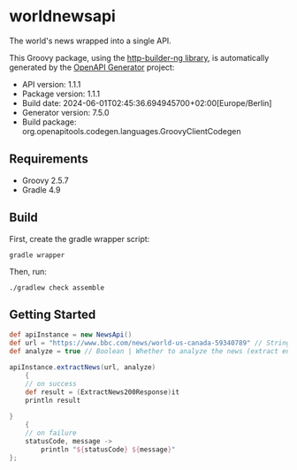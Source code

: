# worldnewsapi

The world's news wrapped into a single API.

This Groovy package, using the [http-builder-ng library](https://http-builder-ng.github.io/http-builder-ng/), is automatically generated by the [OpenAPI Generator](https://openapi-generator.tech) project:

- API version: 1.1.1
- Package version: 1.1.1
- Build date: 2024-06-01T02:45:36.694945700+02:00[Europe/Berlin]
- Generator version: 7.5.0
- Build package: org.openapitools.codegen.languages.GroovyClientCodegen

## Requirements

* Groovy 2.5.7
* Gradle 4.9

## Build

First, create the gradle wrapper script:

```
gradle wrapper
```

Then, run:

```
./gradlew check assemble
```

## Getting Started


```groovy
def apiInstance = new NewsApi()
def url = "https://www.bbc.com/news/world-us-canada-59340789" // String | The url of the news.
def analyze = true // Boolean | Whether to analyze the news (extract entities etc.)

apiInstance.extractNews(url, analyze)
    {
    // on success
    def result = (ExtractNews200Response)it
    println result
    
}
    {
    // on failure
    statusCode, message ->
        println "${statusCode} ${message}"
};
```

